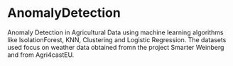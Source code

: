 # AnomalyDetection
Anomaly Detection in Agricultural Data using machine learning algorithms like IsolationForest, KNN, Clustering and Logistic Regression. 
The datasets used focus on weather data obtained fromn the project Smarter Weinberg and from Agri4castEU.
